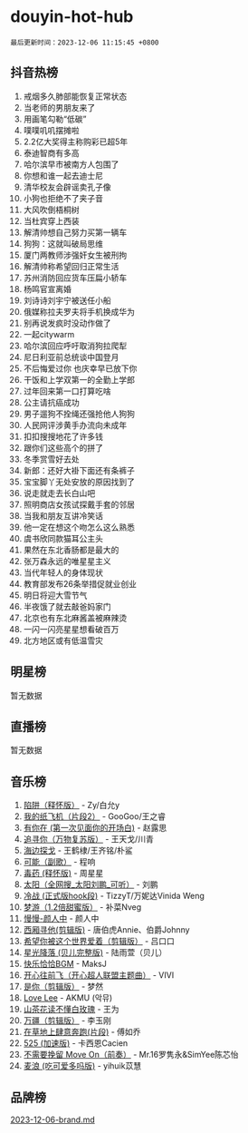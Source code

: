 # douyin-hot-hub

`最后更新时间：2023-12-06 11:15:45 +0800`

## 抖音热榜

1. 戒烟多久肺部能恢复正常状态
1. 当老师的男朋友来了
1. 用画笔勾勒“低碳”
1. 噗噗叽叽摆摊啦
1. 2.2亿大奖得主称购彩已超5年
1. 泰迪智商有多高
1. 哈尔滨早市被南方人包围了
1. 你想和谁一起去迪士尼
1. 清华校友会辟谣卖孔子像
1. 小狗也拒绝不了夹子音
1. 大风吹倒梧桐树
1. 当杜宾穿上西装
1. 解清帅想自己努力买第一辆车
1. 狗狗：这就叫破局思维
1. 厦门两教师涉强奸女生被刑拘
1. 解清帅称希望回归正常生活
1. 苏州消防回应货车压扁小轿车
1. 杨鸣官宣离婚
1. 刘诗诗刘宇宁被送任小船
1. 俄媒称拉夫罗夫将手机换成华为
1. 别再说发疯时没动作做了
1. 一起citywarm
1. 哈尔滨回应呼吁取消狗拉爬犁
1. 尼日利亚前总统谈中国登月
1. 不后悔爱过你 也庆幸早已放下你
1. 干饭和上学双第一的全勤上学郎
1. 过年回来第一口打算吃啥
1. 公主请抗癌成功
1. 男子遛狗不拴绳还强抢他人狗狗
1. 人民网评涉黄手办流向未成年
1. 扣扣搜搜地花了许多钱
1. 跟你们这些高个的拼了
1. 冬季赏雪好去处
1. 新郎：还好大褂下面还有条裤子
1. 宝宝脚丫无处安放的原因找到了
1. 说走就走去长白山吧
1. 照明商店女孩试探戴手套的邻居
1. 当我和朋友互讲冷笑话
1. 他一定在想这个吻怎么这么熟悉
1. 虞书欣同款猫耳公主头
1. 果然在东北香肠都是最大的
1. 张万森永远的唯星星主义
1. 当代年轻人的身体现状
1. 教育部发布26条举措促就业创业
1. 明日将迎大雪节气
1. 半夜饿了就去敲爸妈家门
1. 北京也有东北麻酱盖被麻辣烫
1. 一闪一闪亮星星想看破百万
1. 北方地区或有低温雪灾

## 明星榜

暂无数据

## 直播榜

暂无数据

## 音乐榜

1. [陷阱（释怀版）](https://sf6-cdn-tos.douyinstatic.com/obj/tos-cn-ve-2774/oE8C21LeZrzKLDFfQYgMzx4GAIHageG5IzayY7) - Zy/白允y
1. [我的纸飞机（片段2）](https://sf3-cdn-tos.douyinstatic.com/obj/tos-cn-ve-2774/oM2ZrKcg2CD5AeRB2gkeXOFB1IxAGJdZPazYHf) - GooGoo/王之睿
1. [有你在 (第一次见面你的开场白)](https://sf3-cdn-tos.douyinstatic.com/obj/tos-cn-ve-2774/oAthrQ3ClJBfI57uBoFEgNDYtNCZ0TSYQQfxQ0) - 赵露思
1. [追寻你（万物复苏版）](https://sf3-cdn-tos.douyinstatic.com/obj/tos-cn-ve-2774/oYeAZJsbjIDit9APmBg8u6uDUQnHmoCf3gbo74) - 王天戈/川青
1. [海边探戈](https://sf3-cdn-tos.douyinstatic.com/obj/tos-cn-ve-2774/os9gE0VQCGqt6VQkZDyBBYvfSDY0QFe3vVmubn) - 王鹤棣/王齐铭/朴鲨
1. [可能（副歌）](https://sf6-cdn-tos.douyinstatic.com/obj/tos-cn-ve-2774/cde1731888894259b333569393c2fb51) - 程响
1. [毒药 (释怀版)](https://sf6-cdn-tos.douyinstatic.com/obj/tos-cn-ve-2774/oYILMEAzspdZBIzy4frJNB8ZHPHWAhiwowd4Ad) - 周星星
1. [太阳（全网搜_太阳刘鹏_可听）](https://sf6-cdn-tos.douyinstatic.com/obj/tos-cn-ve-2774/ogWbyIQnlBFImVbeDocRdCIYtBHlbJXgfZMvgz) - 刘鹏
1. [冷战 (正式版hook段)](https://sf6-cdn-tos.douyinstatic.com/obj/tos-cn-ve-2774/oMuEoiBasWApEMVDgNiI8VAByNmwo5J0pyf8Yx) - TizzyT/万妮达Vinida Weng
1. [梦游（1.2倍甜蜜版）](https://sf3-cdn-tos.douyinstatic.com/obj/tos-cn-ve-2774/o4gyAUm8hwufoEABmwVIiQtHsFuGzAEEWtNMzo) - 补菜Nveg
1. [慢慢-颜人中](https://sf6-cdn-tos.douyinstatic.com/obj/tos-cn-ve-2774/ocjHNfBXdBxQNC8ZGAeoLMFTUgtBg8bkExunDC) - 颜人中
1. [西厢寻他(剪辑版)](https://sf6-cdn-tos.douyinstatic.com/obj/tos-cn-ve-2774/oUsAVfAQKlRNxEv5qxvIB8o5qmIWUcXbzJKJhw) - 唐伯虎Annie、伯爵Johnny
1. [希望你被这个世界爱着（剪辑版）](https://sf6-cdn-tos.douyinstatic.com/obj/tos-cn-ve-2774/oo4H3BfEygN7l7bQaMBOZHCQ1eI4FqtED5skQ2) - 吕口口
1. [星光降落 (贝儿完整版)](https://sf6-cdn-tos.douyinstatic.com/obj/tos-cn-ve-2774/okwB9hAwyAtsFFkFBzAX1hOOfQuIoMNs0W2Mwr) - 陆雨萱（贝儿）
1. [快乐恰恰BGM](https://sf6-cdn-tos.douyinstatic.com/obj/tos-cn-ve-2774/07b173ca7d2f40f3ba0b97ac7fa3a44a) - MaksJ
1. [开心往前飞（开心超人联盟主题曲）](https://sf6-cdn-tos.douyinstatic.com/obj/tos-cn-ve-2774/9d8fb7c82cf1421fb93a9fe925275e0a) - VIVI
1. [是你（剪辑版）](https://sf3-cdn-tos.douyinstatic.com/obj/tos-cn-ve-2774/46019dae783c4c969944217fe1cfafc4) - 梦然
1. [Love Lee](https://sf6-cdn-tos.douyinstatic.com/obj/tos-cn-ve-2774/o05GbkJGbCBTdDnMtB0fwOYgkeZp23vrWQDQBS) - AKMU (악뮤)
1. [山茶花读不懂白玫瑰](https://sf3-cdn-tos.douyinstatic.com/obj/tos-cn-ve-2774/osfn8B7DktrRHEPJgPCfDbw7QDQEkwC16BxZg9) - 王为
1. [万疆（剪辑版）](https://sf3-cdn-tos.douyinstatic.com/obj/tos-cn-ve-2774/ooG7oVgFlDTelKCjCsTTobQvbdtj1BBQXnfZd8) - 李玉刚
1. [在草地上肆意奔跑(片段)](https://sf3-cdn-tos.douyinstatic.com/obj/tos-cn-ve-2774/8831d494742f45dabdfa8adb8b817259) - 傅如乔
1. [525 (加速版)](https://sf6-cdn-tos.douyinstatic.com/obj/tos-cn-ve-2774/oIfKCtqfDyP8Vc9FpAPgWMyezT6LnDT1abRwGg) - 卡西恩Cacien
1. [不需要挽留 Move On（前奏）](https://sf3-cdn-tos.douyinstatic.com/obj/tos-cn-ve-2774/ooCBhgCCkF4nExzQL9WZSUbitfA8IsDkgQIYhe) - Mr.16罗隽永&SimYee陈芯怡
1. [麦浪 (吃可爱多吗版)](https://sf6-cdn-tos.douyinstatic.com/obj/tos-cn-ve-2774/fb2bf2aaa2854aaa8ec0fcfabbee4bd8) - yihuik苡慧

## 品牌榜

[2023-12-06-brand.md](2023-12-06-brand.md)

